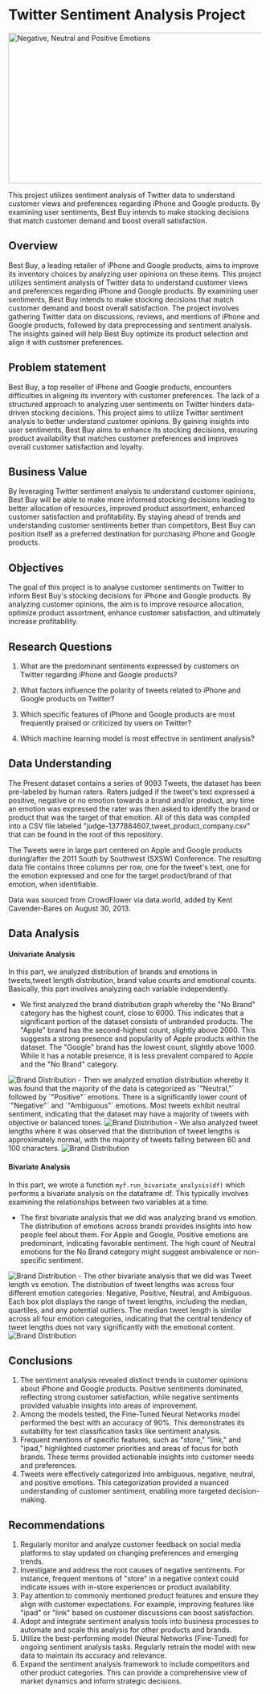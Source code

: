 # Twitter Sentiment Analysis Project
<img src="images/image1.jpeg" alt="Negative, Neutral and Positive Emotions" width="2000" height="300">

This project utilizes sentiment analysis of Twitter data to understand customer views and preferences regarding iPhone and Google products. By examining user sentiments, Best Buy intends to make stocking decisions that match customer demand and boost overall satisfaction.


## Overview

Best Buy, a leading retailer of iPhone and Google products, aims to improve its inventory choices by analyzing user opinions on these items. This project utilizes sentiment analysis of Twitter data to understand customer views and preferences regarding iPhone and Google products. By examining user sentiments, Best Buy intends to make stocking decisions that match customer demand and boost overall satisfaction. The project involves gathering Twitter data on discussions, reviews, and mentions of iPhone and Google products, followed by data preprocessing and sentiment analysis. The insights gained will help Best Buy optimize its product selection and align it with customer preferences.

## Problem statement

Best Buy, a top reseller of iPhone and Google products, encounters difficulties in aligning its inventory with customer preferences. The lack of a structured approach to analyzing user sentiments on Twitter hinders data-driven stocking decisions. This project aims to utilize Twitter sentiment analysis to better understand customer opinions. By gaining insights into user sentiments, Best Buy aims to enhance its stocking decisions, ensuring product availability that matches customer preferences and improves overall customer satisfaction and loyalty.

## Business Value

By leveraging Twitter sentiment analysis to understand customer opinions, Best Buy will be able to make more informed stocking decisions leading to better allocation of resources, improved product assortment, enhanced customer satisfaction and profitability. By staying ahead of trends and understanding customer sentiments better than competitors, Best Buy can position itself as a preferred destination for purchasing iPhone and Google products.

## Objectives

The goal of this project is to analyse customer sentiments on Twitter to inform Best Buy's stocking decisions for iPhone and Google products. By analyzing customer opinions, the aim is to improve resource allocation, optimize product assortment, enhance customer satisfaction, and ultimately increase profitability.

## Research Questions

1. What are the predominant sentiments expressed by customers on Twitter regarding iPhone and Google products?

2. What factors influence the polarity of tweets related to iPhone and Google products on Twitter?

3. Which specific features of iPhone and Google products are most frequently praised or criticized by users on Twitter?

4. Which machine learning model is most effective in sentiment analysis?


## Data Understanding

The Present dataset contains a series of 9093 Tweets, the dataset has been pre-labeled by human raters. Raters judged if the tweet's text expressed a positive, negative or no emotion towards a brand and/or product, any time an emotion was expressed the rater was then asked to identify the brand or product that was the target of that emotion. All of this data was compiled into a CSV file labeled "judge-1377884607_tweet_product_company.csv" that can be found in the root of this repository.

The Tweets were in large part centered on Apple and Google products during/after the 2011 South by Southwest (SXSW) Conference. The resulting data file contains three columns per row, one for the tweet's text, one for the emotion expressed and one for the target product/brand of that emotion, when identifiable.

Data was sourced from CrowdFlower via data.world, added by Kent Cavender-Bares on August 30, 2013.

## Data Analysis
#### Univariate Analysis
In this part, we analyzed distribution of brands and emotions in tweets,tweet length distribution, brand value counts and emotional counts. Basically, this part involves analyzing each variable independently.
- We first analyzed the brand distribution graph whereby the "No Brand" category has the highest count, close to 6000. This indicates that a significant portion of the dataset consists of unbranded products. The "Apple" brand has the second-highest count, slightly above 2000. This suggests a strong presence and popularity of Apple products within the dataset. The "Google" brand has the lowest count, slightly above 1000. While it has a notable presence, it is less prevalent compared to Apple and the "No Brand" category.
<img src="images/image3.png" alt="Brand Distribution">
- Then we analyzed emotion distribution whereby it was found that the majority of the data is categorized as `"Neutral,"` followed by `"Positive"` emotions. There is a significantly lower count of `"Negative"` and `"Ambiguous"` emotions. Most tweets exhibit neutral sentiment, indicating that the dataset may have a majority of tweets with objective or balanced tones.
<img src="images/image4.png" alt="Brand Distribution">
- We also analyzed tweet lengths where it was observed that the distribution of tweet lengths is approximately normal, with the majority of tweets falling between 60 and 100 characters.
<img src="images/image5.png" alt="Brand Distribution">

#### Bivariate Analysis
In this part, we wrote a function `myf.run_bivariate_analysis(df)` which performs a bivariate analysis on the dataframe df. This typically involves examining the relationships between two variables at a time.
- The first bivariate analysis that we did was analyzing brand vs emotion. The distribution of emotions across brands provides insights into how people feel about them. For Apple and Google, Positive emotions are predominant, indicating favorable sentiment. The high count of Neutral emotions for the No Brand category might suggest ambivalence or non-specific sentiment.
<img src="images/image6.png" alt="Brand Distribution">
- The other bivariate analysis that we did was Tweet length vs emotion. The distribution of tweet lengths was across four different emotion categories: Negative, Positive, Neutral, and Ambiguous. Each box plot displays the range of tweet lengths, including the median, quartiles, and any potential outliers. The median tweet length is similar across all four emotion categories, indicating that the central tendency of tweet lengths does not vary significantly with the emotional content.
<img src="images/image7.png" alt="Brand Distribution">

## Conclusions

1. The sentiment analysis revealed distinct trends in customer opinions about iPhone and Google products. Positive sentiments dominated, reflecting strong customer satisfaction, while negative sentiments provided valuable insights into areas of improvement.
2. Among the models tested, the Fine-Tuned Neural Networks model performed the best with an accuracy of 90%. This demonstrates its suitability for text classification tasks like sentiment analysis.
3. Frequent mentions of specific features, such as "store," "link," and "ipad," highlighted customer priorities and areas of focus for both brands. These terms provided actionable insights into customer needs and preferences.
4. Tweets were effectively categorized into ambiguous, negative, neutral, and positive emotions. This categorization provided a nuanced understanding of customer sentiment, enabling more targeted decision-making.

## Recommendations

1. Regularly monitor and analyze customer feedback on social media platforms to stay updated on changing preferences and emerging trends.
2. Investigate and address the root causes of negative sentiments. For instance, frequent mentions of "store" in a negative context could indicate issues with in-store experiences or product availability.
3. Pay attention to commonly mentioned product features and ensure they align with customer expectations. For example, improving features like "ipad" or "link" based on customer discussions can boost satisfaction.
4. Adopt and integrate sentiment analysis tools into business processes to automate and scale this analysis for other products and brands.
5. Utilize the best-performing model (Neural Networks (Fine-Tuned) for ongoing sentiment analysis tasks. Regularly retrain the model with new data to maintain its accuracy and relevance.
6. Expand the sentiment analysis framework to include competitors and other product categories. This can provide a comprehensive view of market dynamics and inform strategic decisions.
